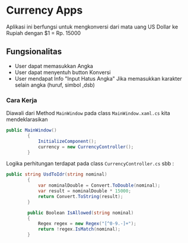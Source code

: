# Currency Apps

Aplikasi ini berfungsi untuk mengkonversi dari mata uang US Dollar ke Rupiah dengan $1 = Rp. 15000

## Fungsionalitas
- User dapat memasukkan Angka
- User dapat menyentuh button Konversi
- User mendapat Info "Input Hatus Angka" Jika memasukkan karakter selain angka (huruf, simbol ,dsb)

### Cara Kerja
 Diawali dari Method `MainWindow` pada class `MainWindow.xaml.cs` kita mendeklarasikan 
``` csharp
public MainWindow()
        {
            InitializeComponent();
            currency = new CurrencyController();
        }
```
Logika perhitungan terdapat pada class `CurrencyController.cs` sbb :
```csharp
public string UsdToIdr(string nominal)
        {
            var nominalDouble = Convert.ToDouble(nominal);
            var result = nominalDouble * 15000;
            return Convert.ToString(result);
        }

        public Boolean IsAllowed(string nominal)
        {
            Regex regex = new Regex("[^0-9.-]+");
            return !regex.IsMatch(nominal);
        }
```
